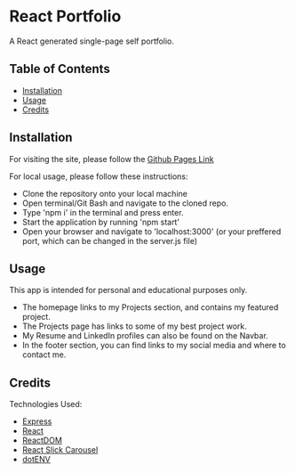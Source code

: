 # React Portfolio

A React generated single-page self portfolio.

## Table of Contents

- [Installation](#Installation)
- [Usage](#Usage)
- [Credits](#Credits)

## Installation

For visiting the site, please follow the [Github Pages Link](https://rylawesome.github.io/React-Portfolio/)

For local usage, please follow these instructions:
* Clone the repository onto your local machine
* Open terminal/Git Bash and navigate to the cloned repo.
* Type 'npm i' in the terminal and press enter.
* Start the application by running 'npm start'
* Open your browser and navigate to 'localhost:3000' (or your preffered port, which can be changed in the server.js file)

## Usage

This app is intended for personal and educational purposes only.
- The homepage links to my Projects section, and contains my featured project.
- The Projects page has links to some of my best project work.
- My Resume and LinkedIn profiles can also be found on the Navbar.
- In the footer section, you can find links to my social media and where to contact me.

## Credits

Technologies Used:
* [Express](https://expressjs.com/)
* [React](https://reactjs.org/)
* [ReactDOM](https://reactjs.org/docs/react-dom.html)
* [React Slick Carousel](https://react-slick.neostack.com/)
* [dotENV](https://www.npmjs.com/package/dotenv)